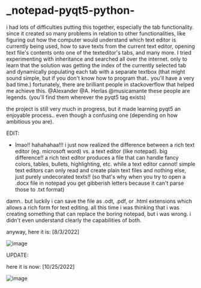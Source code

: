 # _notepad-pyqt5-python-
i had lots of difficulties putting this together, especially the tab functionality. since it created so many problems in relation to other functionalities, like figuring out how the computer would understand which text editor is currently being used, how to save texts from the current text editor, opening text file's contents onto one of the texteditor's tabs, and many more. I tried experimenting with inheritance and searched all over the internet. only to learn that the solution was getting the index of the currently selected tab and dynamically populating each tab with a separate textbox (that might sound simple, but if you don't know how to program that.. you'll have a very bad time.) fortunately, there are brilliant people in stackoverflow that helped me achieve this. @Alexander @A. Herlas @musicamante these people are legends. (you'll find them wherever the pyqt5 tag exists)
 

the project is still very much in progress, but it made learning pyqt5 an enjoyable process.. even though a confusing one (depending on how ambitious you are).

EDIT:
- lmao!! hahahahaa!!! i just now realized the difference between a rich text editor (eg. microsoft word) vs. a text editor (like notepad). big difference!!
a rich text editor produces a file that can handle fancy colors, tables, bullets, highlighting, etc. while a text editor cannot! simple text editors can only read and create plain text files and nothing else, just purely undecorated texts!! (so that's why when you try to open a .docx file in notepad you get gibberish letters because it can't parse those to .txt format) 

damn.. but luckily i can save the file as .odt, .pdf, or .html extensions which allows a rich form for text editing. all this time i was thinking that i was creating something that can replace the boring notepad, but i was wrong. i didn't even understand clearly the capabilities of both.

anyway, here it is: [8/3/2022]

![image](https://user-images.githubusercontent.com/43742265/187019107-ba57126e-bc8f-468f-8843-5b730392125a.png)

UPDATE: 

here it is now: [10/25/2022]

![image](https://user-images.githubusercontent.com/43742265/197764449-90fbf6ca-1a98-4ce9-b371-cd89c3c0fcaf.png)


